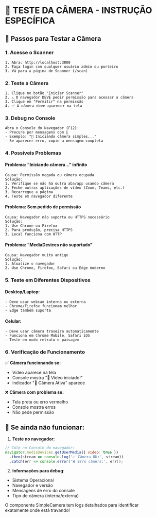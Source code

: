 # 📱 TESTE DA CÂMERA - INSTRUÇÃO ESPECÍFICA

## 🔧 **Passos para Testar a Câmera**

### 1. **Acesse o Scanner**
```
1. Abra: http://localhost:3000
2. Faça login com qualquer usuário admin ou porteiro
3. Vá para a página de Scanner (/scan)
```

### 2. **Teste a Câmera**
```
1. Clique no botão "Iniciar Scanner"
2. ⚠️ O navegador DEVE pedir permissão para acessar a câmera
3. Clique em "Permitir" na permissão
4. ✅ A câmera deve aparecer na tela
```

### 3. **Debug no Console**
```
Abra o Console do Navegador (F12):
- Procure por mensagens com 📱
- Exemplo: "📱 Iniciando câmera simples..."
- Se aparecer erro, copie a mensagem completa
```

### 4. **Possíveis Problemas**

#### **Problema: "Iniciando câmera..." infinito**
```
Causa: Permissão negada ou câmera ocupada
Solução:
1. Verifique se não há outra aba/app usando câmera
2. Feche outras aplicações de vídeo (Zoom, Teams, etc.)
3. Recarregue a página
4. Teste em navegador diferente
```

#### **Problema: Sem pedido de permissão**
```
Causa: Navegador não suporta ou HTTPS necessário
Solução:
1. Use Chrome ou Firefox
2. Para produção, precisa HTTPS
3. Local funciona com HTTP
```

#### **Problema: "MediaDevices não suportado"**
```
Causa: Navegador muito antigo
Solução:
1. Atualize o navegador
2. Use Chrome, Firefox, Safari ou Edge moderno
```

### 5. **Teste em Diferentes Dispositivos**

#### **Desktop/Laptop:**
```
- Deve usar webcam interna ou externa
- Chrome/Firefox funcionam melhor
- Edge também suporta
```

#### **Celular:**
```
- Deve usar câmera traseira automaticamente
- Funciona em Chrome Mobile, Safari iOS
- Teste em modo retrato e paisagem
```

### 6. **Verificação de Funcionamento**

✅ **Câmera funcionando se:**
- Vídeo aparece na tela
- Console mostra "📱 Vídeo iniciado!"
- Indicador "📱 Câmera Ativa" aparece

❌ **Câmera com problema se:**
- Tela preta ou erro vermelho
- Console mostra erros
- Não pede permissão

## 🚨 **Se ainda não funcionar:**

1. **Teste no navegador:**
```javascript
// Cole no Console do navegador:
navigator.mediaDevices.getUserMedia({ video: true })
  .then(stream => console.log('✅ Câmera OK:', stream))
  .catch(err => console.error('❌ Erro câmera:', err));
```

2. **Informações para debug:**
- Sistema Operacional
- Navegador e versão
- Mensagens de erro do console
- Tipo de câmera (interna/externa)

O componente SimpleCamera tem logs detalhados para identificar exatamente onde está travando!
